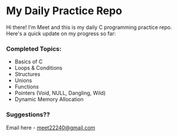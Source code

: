 # My Daily Practice Repo

Hi there! I'm Meet and this is my daily C programming practice repo.  
Here's a quick update on my progress so far:

### Completed Topics:
- Basics of C
- Loops & Conditions
- Structures
- Unions
- Functions
- Pointers (Void, NULL, Dangling, Wild)
- Dynamic Memory Allocation

### Suggestions??
Email here - meet22240@gmail.com
